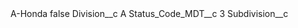 <?xml version="1.0" encoding="UTF-8"?>
<CustomMetadata xmlns="http://soap.sforce.com/2006/04/metadata" xmlns:xsi="http://www.w3.org/2001/XMLSchema-instance" xmlns:xsd="http://www.w3.org/2001/XMLSchema">
    <label>A-Honda</label>
    <protected>false</protected>
    <values>
        <field>Division__c</field>
        <value xsi:type="xsd:string">A</value>
    </values>
    <values>
        <field>Status_Code_MDT__c</field>
        <value xsi:type="xsd:string">3</value>
    </values>
    <values>
        <field>Subdivision__c</field>
        <value xsi:nil="true"/>
    </values>
</CustomMetadata>
